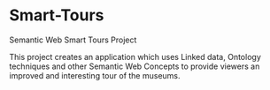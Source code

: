 # Smart-Tours
Semantic Web Smart Tours Project

This project creates an application which uses Linked data, Ontology techniques and other Semantic Web Concepts to provide viewers an improved and interesting tour of the museums. 

